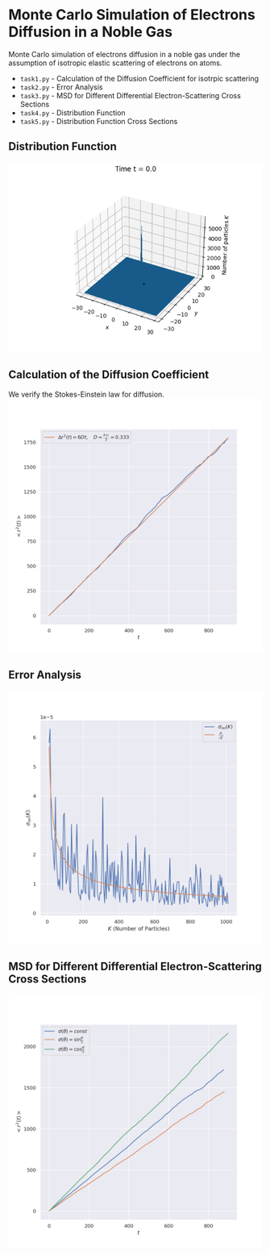 # Monte Carlo Simulation of Electrons Diffusion in a Noble Gas

Monte Carlo simulation of electrons diffusion in a noble gas under the assumption of isotropic elastic scattering of electrons on atoms.


- `task1.py` - Calculation of the Diffusion Coefficient for isotrpic scattering
- `task2.py` - Error Analysis
- `task3.py` - MSD for Different Differential Electron-Scattering Cross Sections
- `task4.py` - Distribution Function
- `task5.py` - Distribution Function Cross Sections

## Distribution Function
![Alt text](media/task4.gif)

## Calculation of the Diffusion Coefficient
We verify the Stokes-Einstein law for diffusion.
![Alt text](media/task1.png)

## Error Analysis
![Alt text](media/task2.png)

## MSD for Different Differential Electron-Scattering Cross Sections
![Alt text](media/task3.png)
